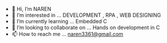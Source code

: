 - 👋 Hi, I’m NAREN
- 👀 I’m interested in ... DEVELOPMENT , RPA , WEB DESIGNING  
- 🌱 I’m currently learning ... Embedded C
- 💞️ I’m looking to collaborate on ... Hands on development in C
- 📫 How to reach me ... naren3361@gmail.com

<!---
naren33611/naren33611 is a ✨ special ✨ repository because its `README.md` (this file) appears on your GitHub profile.
You can click the Preview link to take a look at your changes.
--->
